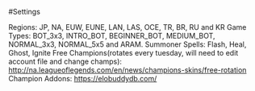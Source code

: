 #Settings

Regions: JP, NA, EUW, EUNE, LAN, LAS, OCE, TR, BR, RU and KR
Game Types: BOT_3x3, INTRO_BOT, BEGINNER_BOT, MEDIUM_BOT, NORMAL_3x3, NORMAL_5x5 and ARAM.
Summoner Spells: Flash, Heal, Ghost, Ignite
Free Champions(rotates every tuesday, will need to edit account file and change champs): http://na.leagueoflegends.com/en/news/champions-skins/free-rotation
Champion Addons: https://elobuddydb.com/
